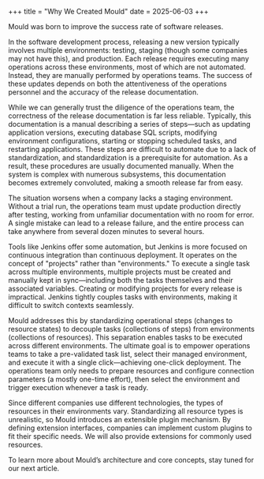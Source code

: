 +++
title = "Why We Created Mould"
date = 2025-06-03
+++

Mould was born to improve the success rate of software releases.

In the software development process, releasing a new version typically involves multiple environments: testing, staging (though some companies may not have this), and production. Each release requires executing many operations across these environments, most of which are not automated. Instead, they are manually performed by operations teams. The success of these updates depends on both the attentiveness of the operations personnel and the accuracy of the release documentation.

While we can generally trust the diligence of the operations team, the correctness of the release documentation is far less reliable. Typically, this documentation is a manual describing a series of steps—such as updating application versions, executing database SQL scripts, modifying environment configurations, starting or stopping scheduled tasks, and restarting applications. These steps are difficult to automate due to a lack of standardization, and standardization is a prerequisite for automation. As a result, these procedures are usually documented manually. When the system is complex with numerous subsystems, this documentation becomes extremely convoluted, making a smooth release far from easy.

The situation worsens when a company lacks a staging environment. Without a trial run, the operations team must update production directly after testing, working from unfamiliar documentation with no room for error. A single mistake can lead to a release failure, and the entire process can take anywhere from several dozen minutes to several hours.

Tools like Jenkins offer some automation, but Jenkins is more focused on continuous integration than continuous deployment. It operates on the concept of "projects" rather than "environments." To execute a single task across multiple environments, multiple projects must be created and manually kept in sync—including both the tasks themselves and their associated variables. Creating or modifying projects for every release is impractical. Jenkins tightly couples tasks with environments, making it difficult to switch contexts seamlessly.

Mould addresses this by standardizing operational steps (changes to resource states) to decouple tasks (collections of steps) from environments (collections of resources). This separation enables tasks to be executed across different environments. The ultimate goal is to empower operations teams to take a pre-validated task list, select their managed environment, and execute it with a single click—achieving one-click deployment. The operations team only needs to prepare resources and configure connection parameters (a mostly one-time effort), then select the environment and trigger execution whenever a task is ready.

Since different companies use different technologies, the types of resources in their environments vary. Standardizing all resource types is unrealistic, so Mould introduces an extensible plugin mechanism. By defining extension interfaces, companies can implement custom plugins to fit their specific needs. We will also provide extensions for commonly used resources.

To learn more about Mould’s architecture and core concepts, stay tuned for our next article.